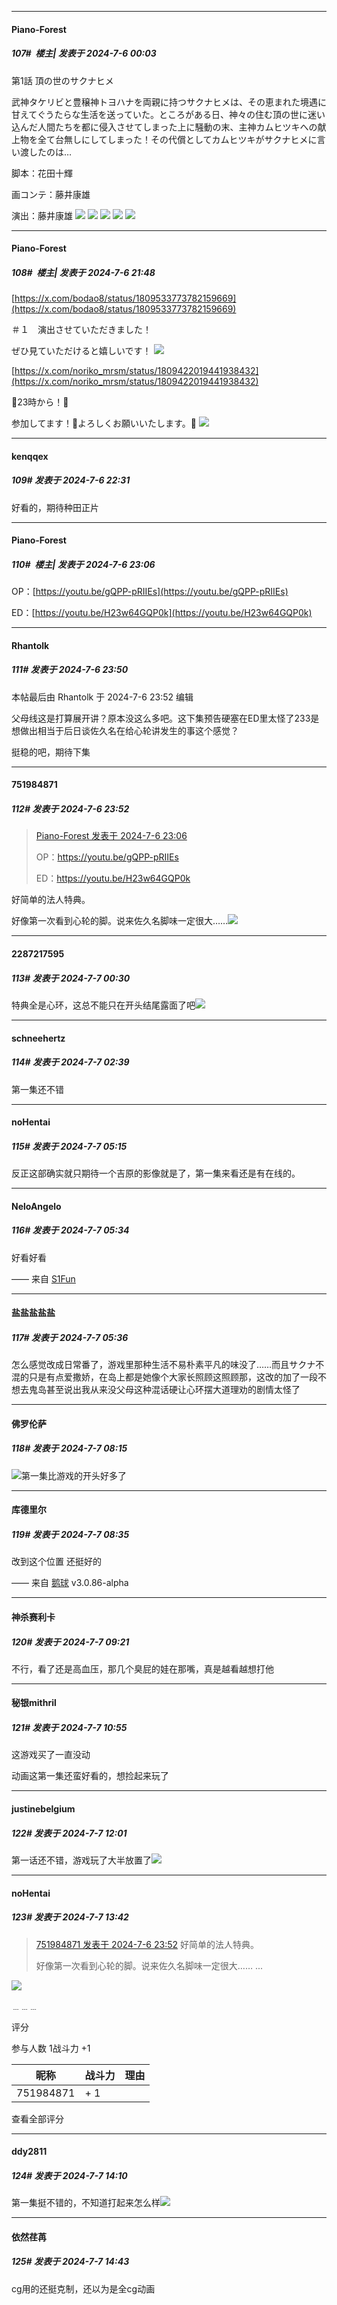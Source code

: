﻿
*****

####  Piano-Forest  
##### 107#         楼主| 发表于 2024-7-6 00:03

第1話 頂の世のサクナヒメ

武神タケリビと豊穣神トヨハナを両親に持つサクナヒメは、その恵まれた境遇に甘えてぐうたらな生活を送っていた。ところがある日、神々の住む頂の世に迷い込んだ人間たちを都に侵入させてしまった上に騒動の末、主神カムヒツキへの献上物を全て台無しにしてしまった！その代償としてカムヒツキがサクナヒメに言い渡したのは…

脚本：花田十輝　

画コンテ：藤井康雄　

演出：藤井康雄
<img src="https://p.sda1.dev/18/fafb88bc07bc9c5d8271770e3f6ef873/1.jpg" referrerpolicy="no-referrer">
<img src="https://p.sda1.dev/18/ddf16b4f8016f7bce9ce111bc75e05b4/2.jpg" referrerpolicy="no-referrer">
<img src="https://p.sda1.dev/18/9a9f3d02bc0b5a456dbc134dd4ae7988/3.jpg" referrerpolicy="no-referrer">
<img src="https://p.sda1.dev/18/9e8a7b026ae2da03682624550103f896/4.jpg" referrerpolicy="no-referrer">
<img src="https://p.sda1.dev/18/56e939f723bf596f084d8124b21b00bb/5.jpg" referrerpolicy="no-referrer">


*****

####  Piano-Forest  
##### 108#         楼主| 发表于 2024-7-6 21:48

[https://x.com/bodao8/status/1809533773782159669](https://x.com/bodao8/status/1809533773782159669)

＃１　演出させていただきました！

ぜひ見ていただけると嬉しいです！
<img src="https://p.sda1.dev/18/d19cbe75295ac39abe055c2f4195fcfd/20240706_214338.jpg" referrerpolicy="no-referrer">

[https://x.com/noriko_mrsm/status/1809422019441938432](https://x.com/noriko_mrsm/status/1809422019441938432)

🌾23時から！🌾

参加してます！🍙よろしくお願いいたします。🍚
<img src="https://p.sda1.dev/18/a578797f019f91751717460cb6731ba9/20240706_214341.jpg" referrerpolicy="no-referrer">


*****

####  kenqqex  
##### 109#       发表于 2024-7-6 22:31

好看的，期待种田正片


*****

####  Piano-Forest  
##### 110#         楼主| 发表于 2024-7-6 23:06

OP：[https://youtu.be/gQPP-pRIIEs](https://youtu.be/gQPP-pRIIEs)

ED：[https://youtu.be/H23w64GQP0k](https://youtu.be/H23w64GQP0k)


*****

####  Rhantolk  
##### 111#       发表于 2024-7-6 23:50

 本帖最后由 Rhantolk 于 2024-7-6 23:52 编辑 

父母线这是打算展开讲？原本没这么多吧。这下集预告硬塞在ED里太怪了233是想做出相当于后日谈佐久名在给心轮讲发生的事这个感觉？

挺稳的吧，期待下集

*****

####  751984871  
##### 112#       发表于 2024-7-6 23:52

<blockquote><a href="httphttps://bbs.saraba1st.com/2b/forum.php?mod=redirect&amp;goto=findpost&amp;pid=65506288&amp;ptid=2168687" target="_blank">Piano-Forest 发表于 2024-7-6 23:06</a>

OP：https://youtu.be/gQPP-pRIIEs

ED：https://youtu.be/H23w64GQP0k</blockquote>
好简单的法人特典。

好像第一次看到心轮的脚。说来佐久名脚味一定很大……<img src="https://static.saraba1st.com/image/smiley/face2017/074.png" referrerpolicy="no-referrer">


*****

####  2287217595  
##### 113#       发表于 2024-7-7 00:30

特典全是心环，这总不能只在开头结尾露面了吧<img src="https://static.saraba1st.com/image/smiley/face2017/220.png" referrerpolicy="no-referrer">


*****

####  schneehertz  
##### 114#       发表于 2024-7-7 02:39

第一集还不错


*****

####  noHentai  
##### 115#       发表于 2024-7-7 05:15

反正这部确实就只期待一个吉原的影像就是了，第一集来看还是有在线的。


*****

####  NeloAngelo  
##### 116#       发表于 2024-7-7 05:34

好看好看

—— 来自 [S1Fun](https://s1fun.koalcat.com)


*****

####  盐盐盐盐盐  
##### 117#       发表于 2024-7-7 05:36

怎么感觉改成日常番了，游戏里那种生活不易朴素平凡的味没了……而且サクナ不混的只是有点爱撒娇，在岛上都是她像个大家长照顾这照顾那，这改的加了一段不想去鬼岛甚至说出我从来没父母这种混话硬让心环摆大道理劝的剧情太怪了


*****

####  佛罗伦萨  
##### 118#       发表于 2024-7-7 08:15

<img src="https://static.saraba1st.com/image/smiley/face2017/067.png" referrerpolicy="no-referrer">第一集比游戏的开头好多了


*****

####  库德里尔  
##### 119#       发表于 2024-7-7 08:35

改到这个位置 还挺好的

—— 来自 [鹅球](https://www.pgyer.com/xfPejhuq) v3.0.86-alpha


*****

####  神杀赛利卡  
##### 120#       发表于 2024-7-7 09:21

不行，看了还是高血压，那几个臭屁的娃在那嘴，真是越看越想打他


*****

####  秘银mithril  
##### 121#       发表于 2024-7-7 10:55

这游戏买了一直没动

动画这第一集还蛮好看的，想捡起来玩了


*****

####  justinebelgium  
##### 122#       发表于 2024-7-7 12:01

第一话还不错，游戏玩了大半放置了<img src="https://static.saraba1st.com/image/smiley/face2017/068.png" referrerpolicy="no-referrer">


*****

####  noHentai  
##### 123#       发表于 2024-7-7 13:42

<blockquote><a href="httphttps://bbs.saraba1st.com/2b/forum.php?mod=redirect&amp;goto=findpost&amp;pid=65506729&amp;ptid=2168687" target="_blank">751984871 发表于 2024-7-6 23:52</a>
好简单的法人特典。

好像第一次看到心轮的脚。说来佐久名脚味一定很大…… ...</blockquote>
<img src="https://p.sda1.dev/18/3f6a765381abb68c601ae0443b9506d3/1000022298.jpg" referrerpolicy="no-referrer">

﹍﹍﹍

评分

 参与人数 1战斗力 +1

|昵称|战斗力|理由|
|----|---|---|
| 751984871| + 1||

查看全部评分


*****

####  ddy2811  
##### 124#       发表于 2024-7-7 14:10

第一集挺不错的，不知道打起来怎么样<img src="https://static.saraba1st.com/image/smiley/face2017/037.png" referrerpolicy="no-referrer">


*****

####  依然荏苒  
##### 125#       发表于 2024-7-7 14:43

cg用的还挺克制，还以为是全cg动画

